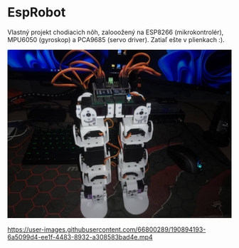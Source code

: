 # EspRobot

Vlastný projekt chodiacich nôh, zalooožený na ESP8266 (mikrokontrolér), MPU6050 (gyroskop) a PCA9685 (servo driver). Zatiaľ ešte v plienkach :).

![github-small](https://github.com/mariokompan/EspRobot/blob/main/legs_foto.jpg)

https://user-images.githubusercontent.com/66800289/190894193-6a5099d4-ee1f-4483-8932-a308583bad4e.mp4


